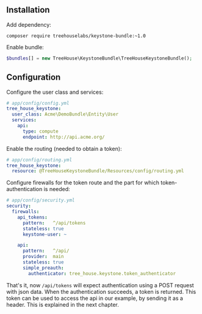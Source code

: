## Installation

Add dependency:

```
composer require treehouselabs/keystone-bundle:~1.0
```

Enable bundle:

```php
$bundles[] = new TreeHouse\KeystoneBundle\TreeHouseKeystoneBundle();
```

## Configuration

Configure the user class and services:

```yaml
# app/config/config.yml
tree_house_keystone:
  user_class: Acme\DemoBundle\Entity\User
  services:
    api:
      type: compute
      endpoint: http://api.acme.org/
```

Enable the routing (needed to obtain a token):

```yaml
# app/config/routing.yml
tree_house_keystone:
  resource: @TreeHouseKeystoneBundle/Resources/config/routing.yml
```

Configure firewalls for the token route and the part for which token-authentication is needed:

```yaml
# app/config/security.yml
security:
  firewalls:
    api_tokens:
      pattern:   ^/api/tokens
      stateless: true
      keystone-user: ~

    api:
      pattern:   ^/api/
      provider:  main
      stateless: true
      simple_preauth:
        authenticator: tree_house.keystone.token_authenticator
```

That's it, now `/api/tokens` will expect authentication using a POST request with json data.
When the authentication succeeds, a token is returned. This token can be used to access the api
in our example, by sending it as a header. This is explained in the next chapter.

